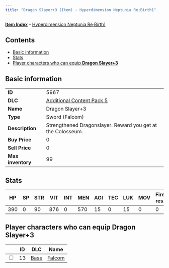 ```yaml
---
title: "Dragon Slayer+3 (Item) - Hyperdimension Neptunia Re;Birth1"
---
```


[**Item Index**](/neptunia/rb1/item/index.html) - [Hyperdimension Neptunia Re;Birth1](/neptunia/rb1)

## Contents

- [Basic information](#basic-information)
- [Stats](#stats)
- [Player characters who can equip **Dragon Slayer+3**](#player-characters-who-can-equip-dragon-slayer-3)

## Basic information

|   |   |
| -- | -- |
| **ID** | 5967 |
| **DLC** | [Additional Content Pack 5](/neptunia/rb1/dlc/14-pack5.html) |
| **Name** | Dragon Slayer+3 |
| **Type** | Sword (Falcom) |
| **Description** | Strengthened Dragonslayer. Reward you get at the Colosseum. |
| **Buy Price** | 0 |
| **Sell Price** | 0 |
| **Max inventory** | 99 |


## Stats

| HP | SP | STR | VIT | INT | MEN | AGI | TEC | LUK | MOV | Fire res. | Ice res. | Wind res. | Lightning res. |
| -- | -- | --- | --- | --- | --- | --- | --- | --- | --- | --------- | -------- | --------- | -------------- |
| 390 | 0 | 90 | 876 | 0 | 570 | 15 | 0 | 15 | 0 | 0 | 0 | 0 | 0 |


## Player characters who can equip **Dragon Slayer+3**

|    | ID | DLC | Name |
| -- | -- | --- | ---- |
| <input type="checkbox" id="rb1-player-1-13" class="trackbox" /> | 13 | [Base](/neptunia/rb1/dlc/1-base.html) | [Falcom](/neptunia/rb1/player/1-13-falcom.html) |

